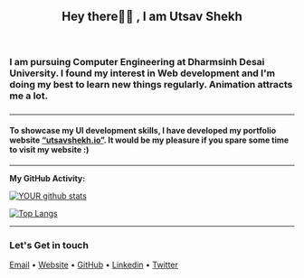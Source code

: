 ﻿<h2  align="center"> Hey there👋🏻 , I am Utsav Shekh    </h2>  <br/>

<p  align="center"><h3>I am pursuing Computer Engineering at Dharmsinh Desai University.
                        I found my interest in Web development and I'm doing my best to learn new things regularly.
                        Animation attracts me a lot.<h3></p>
<hr/>

<p align="center">
<h4>
To showcase my UI development skills, I have developed my portfolio website <a href="https://shekhutsav1962001.github.io/portfolio/index.html">“utsavshekh.io”</a>. 
It would be my pleasure if you spare some time to visit my website :)
</h4>
</p>

<hr/>

**My GitHub Activity:** <br/>

<a  href="https://github.com/shekhutsav1962001">

![YOUR github stats](https://github-readme-stats.vercel.app/api?username=shekhutsav1962001)

[![Top Langs](https://github-readme-stats.vercel.app/api/top-langs?username=shekhutsav1962001&layout=compact)](https://github.com/shekhutsav1962001)



</a>
<hr/>
<h3>Let's Get in touch</h3>
<p >
  <a href="mailto:shekhutsav1962001@gmail.com" >Email</a> •
  <a href="https://shekhutsav1962001.github.io/portfolio/index.html">Website</a> •
  <a href="https://github.com/shekhutsav1962001/">GitHub</a> •
  <a href="https://www.linkedin.com/in/utsav-shekh-557306203 ">Linkedin</a> •
  <a href="https://twitter.com/utsav1519">Twitter</a>
</p>

